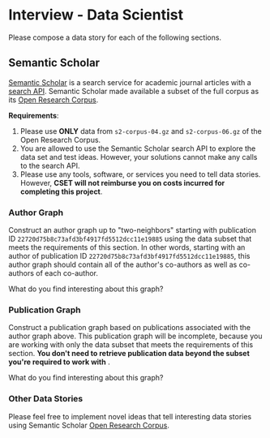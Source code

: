 # Interview - Data Scientist

Please compose a data story for each of the following sections.

## Semantic Scholar

[Semantic Scholar](https://www.semanticscholar.org/) is a search service for academic journal articles with a [search API](http://api.semanticscholar.org/).
Semantic Scholar made available a subset of the full corpus as its [Open Research Corpus](http://labs.semanticscholar.org/corpus/). 

**Requirements**:
1. Please use **ONLY** data from `s2-corpus-04.gz` and `s2-corpus-06.gz` of the Open Research Corpus.
1. You are allowed to use the Semantic Scholar search API to explore the data set and test ideas. However, your solutions cannot make any calls to the search API.
1. Please use any tools, software, or services you need to tell data stories. However, __CSET will not reimburse you on costs incurred for completing this project__.

### Author Graph

Construct an author graph up to "two-neighbors" starting with publication ID `22720d75b8c73afd3bf4917fd5512dcc11e19885` using the data subset that meets the requirements of this section. In other words, starting with an author of publication ID `22720d75b8c73afd3bf4917fd5512dcc11e19885`, this author graph should contain all of the author's co-authors as well as co-authors of each co-author.

What do you find interesting about this graph?

### Publication Graph

Construct a publication graph based on publications associated with the author graph above. This publication graph will be incomplete, because you are working with only the data subset that meets the requirements of this section. __You don't need to retrieve publication data beyond the subset you're required to work with__ .

What do you find interesting about this graph?

### Other Data Stories

Please feel free to implement novel ideas that tell interesting data stories using Semantic Scholar [Open Research Corpus](http://labs.semanticscholar.org/corpus/).
